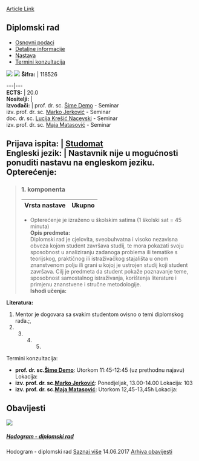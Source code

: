 [Article Link](https://www.fhs.hr/predmet/diprad_d)

## Diplomski rad
  * [Osnovni podaci](https://www.fhs.hr/predmet/diprad_d#v1id-904931_870644_1_0 "Osnovni podaci")
  * [Detaljne informacije](https://www.fhs.hr/predmet/diprad_d#v1id-904931_870644_1_1 "Detaljne informacije")
  * [Nastava](https://www.fhs.hr/predmet/diprad_d#v1id-904931_870644_1_2 "Nastava")
  * [Termini konzultacija](https://www.fhs.hr/predmet/diprad_d#v1id-904931_870644_1_3 "Termini konzultacija")


[![](https://www.fhs.hr/img/flags/gif/hr.gif)](https://www.fhs.hr/predmet/diprad_d) [![](https://www.fhs.hr/img/flags/gif/gb.gif)](https://www.fhs.hr/en/course/masthe)
**Šifra:** |  118526  
  
---|---  
**ECTS:** |  20.0   
**Nositelji:** |   
**Izvođači:** |  prof. dr. sc. [Šime Demo](https://www.fhs.hr/djelatnik/sime.demo) - Seminar  
izv. prof. dr. sc. [Marko Jerković](https://www.fhs.hr/djelatnik/marko.jerkovic) - Seminar  
doc. dr. sc. [Lucija Krešić Nacevski](https://www.fhs.hr/djelatnik/lucija.kresic_nacevski) - Seminar  
izv. prof. dr. sc. [Maja Matasović](https://www.fhs.hr/djelatnik/maja.matasovic) - Seminar  
  
**Prijava ispita:** |  [Studomat](http://www.isvu.hr/studomat)  
**Engleski jezik:** |  Nastavnik nije u mogućnosti ponuditi nastavu na engleskom jeziku.   
**Opterećenje:**  
---  
> ### 1. komponenta
> | Vrsta nastave | Ukupno  
> ---|---  
> * Opterećenje je izraženo u školskim satima (1 školski sat = 45 minuta)   
**Opis predmeta:**  
> Diplomski rad je cjelovita, sveobuhvatna i visoko nezavisna obveza kojom student završava studij, te mora pokazati svoju sposobnost u analiziranju zadanoga problema ili tematike s teorijskog, praktičnog ili istraživačkog stajališta u onom znanstvenom polju ili grani u kojoj je ustrojen studij koji student završava. Cilj je predmeta da student pokaže poznavanje teme, sposobnost samostalnog istraživanja, korištenja literature i primjenu znanstvene i stručne metodologije.  
**Ishodi učenja:**  

  
**Literatura:**  
  1. Mentor je dogovara sa svakim studentom ovisno o temi diplomskog rada.;, 
  2.   3.   4.   5. 
  
Termini konzultacija: 
  * **prof. dr. sc.[Šime Demo](https://www.fhs.hr/djelatnik/sime.demo)**: 
Utorkom 11:45-12:45 (uz prethodnu najavu)
Lokacija: 
  * **izv. prof. dr. sc.[Marko Jerković](https://www.fhs.hr/djelatnik/marko.jerkovic)**: 
Ponedjeljak, 13.00-14.00
Lokacija: 103 
  * **izv. prof. dr. sc.[Maja Matasović](https://www.fhs.hr/djelatnik/maja.matasovic)**: 
Utorkom 12,45-13,45h
Lokacija: 


## Obavijesti
[ ![](https://www.fhs.hr/_pub/themes_static/hrstud2024/default/img/default_news.jpg) ](https://www.fhs.hr/predmet/diprad_d?@=20vxu#news_82236)
#####  [Hodogram - diplomski rad](https://www.fhs.hr/predmet/diprad_d?@=20vxu#news_82236)
Hodogram - diplomski rad 
[Saznaj više](https://www.fhs.hr/predmet/diprad_d?@=20vxu#news_82236)
14.06.2017
[Arhiva obavijesti](https://www.fhs.hr/predmet/diprad_d?@=20ou2#news_82236 "Arhiva obavijesti")
